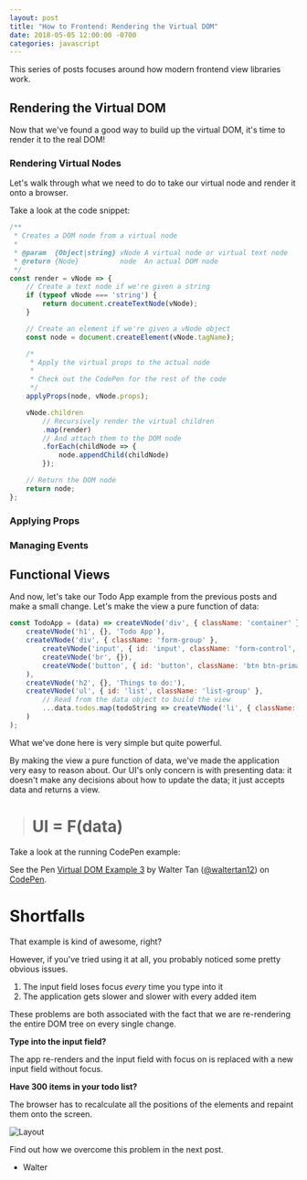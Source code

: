 ```yaml
---
layout: post
title: "How to Frontend: Rendering the Virtual DOM"
date: 2018-05-05 12:00:00 -0700
categories: javascript
---
```


This series of posts focuses around how modern frontend view libraries work.

## Rendering the Virtual DOM
Now that we've found a good way to build up the virtual DOM, it's time to render it to the real DOM!

### Rendering Virtual Nodes
Let's walk through what we need to do to take our virtual node and render it onto a browser.

Take a look at the code snippet:
```javascript
/**
 * Creates a DOM node from a virtual node
 *
 * @param  {Object|string} vNode A virtual node or virtual text node
 * @return {Node}          node  An actual DOM node
 */
const render = vNode => {
    // Create a text node if we're given a string
    if (typeof vNode === 'string') {
        return document.createTextNode(vNode);
    }

    // Create an element if we're given a vNode object
    const node = document.createElement(vNode.tagName);

    /*
     * Apply the virtual props to the actual node
     * 
     * Check out the CodePen for the rest of the code
     */
    applyProps(node, vNode.props);

    vNode.children
        // Recursively render the virtual children
        .map(render)
        // And attach them to the DOM node
        .forEach(childNode => {
            node.appendChild(childNode)
        });

    // Return the DOM node
    return node;
};
```

### Applying Props

### Managing Events

## Functional Views
And now, let's take our Todo App example from the previous posts and make a small change. Let's make the view a pure function of data:
```javascript
const TodoApp = (data) => createVNode('div', { className: 'container' }, 
    createVNode('h1', {}, 'Todo App'),
    createVNode('div', { className: 'form-group' },
        createVNode('input', { id: 'input', className: 'form-control', type: 'text', placeholder: 'Do laundry', value: data.input, onKeyUp: onInputKeyUp }),
        createVNode('br', {}),
        createVNode('button', { id: 'button', className: 'btn btn-primary', onClick: onButtonClick }, 'Add Todo')
    ),
    createVNode('h2', {}, 'Things to do:'),
    createVNode('ul', { id: 'list', className: 'list-group' },
        // Read from the data object to build the view
        ...data.todos.map(todoString => createVNode('li', { className: 'list-group-item' }, todoString))
    )
);
```

What we've done here is very simple but quite powerful.

By making the view a pure function of data, we've made the application very easy to reason about. Our UI's only concern is with presenting data: it doesn't make any decisions about how to update the data; it just accepts data and returns a view.

> # UI = F(data)

Take a look at the running CodePen example:

<p data-height="450" data-theme-id="0" data-slug-hash="qYjazN" data-default-tab="js,result" data-user="waltertan12" data-embed-version="2" data-pen-title="Virtual DOM Example 3" data-editable="true" class="codepen">See the Pen <a href="https://codepen.io/waltertan12/pen/qYjazN/">Virtual DOM Example 3</a> by Walter Tan (<a href="https://codepen.io/waltertan12">@waltertan12</a>) on <a href="https://codepen.io">CodePen</a>.</p>
<script async src="https://static.codepen.io/assets/embed/ei.js"></script>

# Shortfalls
That example is kind of awesome, right?

However, if you've tried using it at all, you probably noticed some pretty obvious issues.

1. The input field loses focus _every_ time you type into it
2. The application gets slower and slower with every added item

These problems are both associated with the fact that we are re-rendering the entire DOM tree on every single change.

**Type into the input field?**

The app re-renders and the input field with focus on is replaced with a new input field without focus.

**Have 300 items in your todo list?**

The browser has to recalculate all the positions of the elements and repaint them onto the screen.

![Layout](https://developer.mozilla.org/files/464/Gecko_Overview_9.png)

Find out how we overcome this problem in the next post.

- Walter
